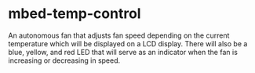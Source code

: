 # mbed-temp-control

An autonomous fan that adjusts fan speed depending on the current temperature which will be displayed on a LCD display. There will also be a blue, yellow, and red LED that will serve as an indicator when the fan is increasing or decreasing in speed. 
